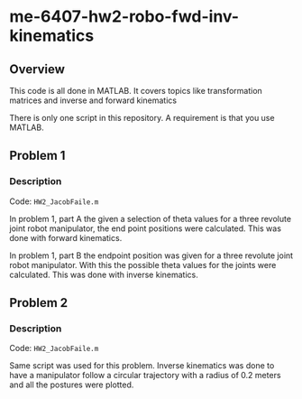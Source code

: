 # me-6407-hw2-robo-fwd-inv-kinematics

## Overview
This code is all done in MATLAB. It covers topics like transformation matrices and inverse and forward kinematics

There is only one script in this repository. A requirement is that you use MATLAB.


## Problem 1
### Description

Code: `HW2_JacobFaile.m`

In problem 1, part A the given a selection of theta values for a three revolute joint robot manipulator, the end point positions were calculated. This was done with forward kinematics.

In problem 1, part B the endpoint position was given for a three revolute joint robot manipulator. With this the possible theta values for the joints were calculated. This was done with inverse kinematics.


## Problem 2

### Description

Code: `HW2_JacobFaile.m`

Same script was used for this problem. Inverse kinematics was done to have a manipulator follow a circular trajectory with a radius of 0.2 meters and all the postures were plotted.